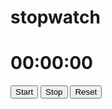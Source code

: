 # stopwatch
<!DOCTYPE html>
<html>
<head>
    <title>My Stopwatch</title>
    <!--Link css file-->
    <link rel="stylesheet" href="styles.css">
    <link rel="stylesheet" href="https://maxcdn.bootstrapcdn.com/bootstrap/4.0.0/css/bootstrap.min.css">
</head>
<body>
   <div class="stopwatch">
     <h1 id="display">00:00:00</h1>
     <button id="start">Start</button>
     <button id="stop">Stop</button>
     <button id="reset">Reset</button>
   </div>
   <script src="script.js"></script>
</body>
</html>
